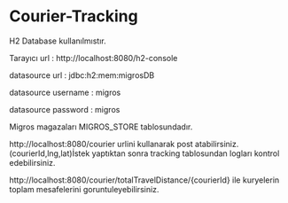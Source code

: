 # Courier-Tracking

H2 Database kullanılmıstır.

Tarayıcı url : http://localhost:8080/h2-console 

datasource url : jdbc:h2:mem:migrosDB

datasource username : migros  

datasource password : migros

Migros magazaları MIGROS_STORE tablosundadır.

http://localhost:8080/courier urlini kullanarak post atabilirsiniz.(courierId,lng,lat)İstek yaptıktan sonra tracking tablosundan logları kontrol edebilirsiniz.

http://localhost:8080/courier/totalTravelDistance/{courierId} ile kuryelerin toplam mesafelerini goruntuleyebilirsiniz.
